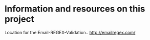 # Information and resources on this project

Location for the Email-REGEX-Validation..
http://emailregex.com/
